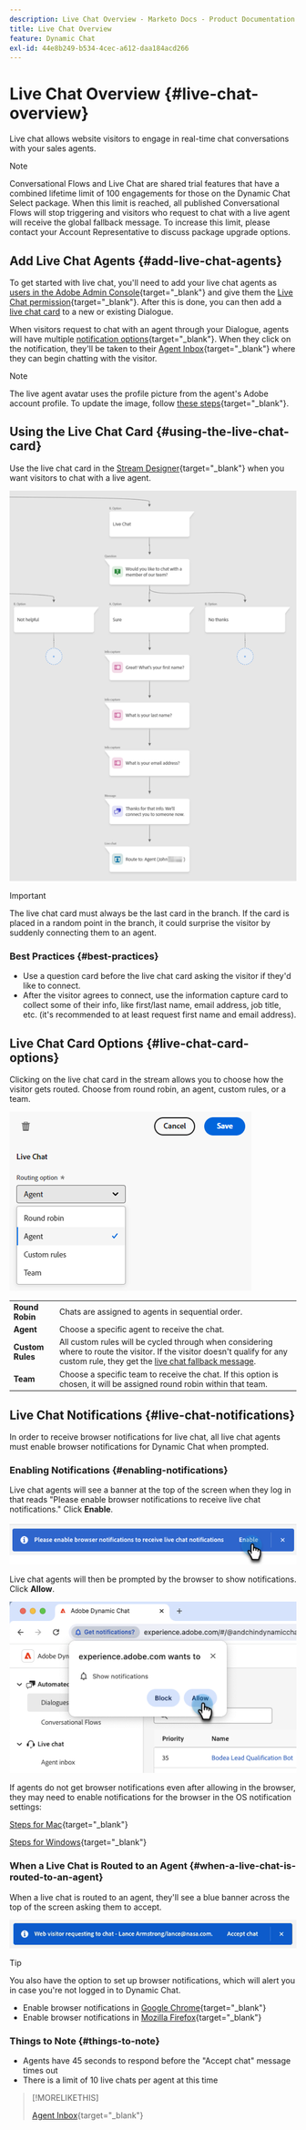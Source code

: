 ```yaml
---
description: Live Chat Overview - Marketo Docs - Product Documentation
title: Live Chat Overview
feature: Dynamic Chat
exl-id: 44e8b249-b534-4cec-a612-daa184acd266
---
```

# Live Chat Overview {#live-chat-overview}

Live chat allows website visitors to engage in real-time chat conversations with your sales agents.

>[!NOTE]
>
>Conversational Flows and Live Chat are shared trial features that have a combined lifetime limit of 100 engagements for those on the Dynamic Chat Select package. When this limit is reached, all published Conversational Flows will stop triggering and visitors who request to chat with a live agent will receive the global fallback message. To increase this limit, please contact your Account Representative to discuss package upgrade options.

## Add Live Chat Agents {#add-live-chat-agents}

To get started with live chat, you'll need to add your live chat agents as [users in the Adobe Admin Console](/help/marketo/product-docs/demand-generation/dynamic-chat/setup-and-configuration/add-or-remove-chat-users.md#add-a-chat-user){target="_blank"} and give them the [Live Chat permission](/help/marketo/product-docs/demand-generation/dynamic-chat/setup-and-configuration/permissions.md){target="_blank"}. After this is done, you can then add a [live chat card](#using-the-live-chat-card) to a new or existing Dialogue. 

When visitors request to chat with an agent through your Dialogue, agents will have multiple [notification options](/help/marketo/product-docs/demand-generation/dynamic-chat/live-chat/agent-inbox.md#live-chat-notifications){target="_blank"}. When they click on the notification, they'll be taken to their [Agent Inbox](/help/marketo/product-docs/demand-generation/dynamic-chat/live-chat/agent-inbox.md){target="_blank"} where they can begin chatting with the visitor.

>[!NOTE]
>
>The live agent avatar uses the profile picture from the agent's Adobe account profile. To update the image, follow [these steps](https://helpx.adobe.com/manage-account/using/edit-adobe-account-personal-profile.html){target="_blank"}.

## Using the Live Chat Card {#using-the-live-chat-card}

Use the live chat card in the [Stream Designer](/help/marketo/product-docs/demand-generation/dynamic-chat/automated-chat/stream-designer.md){target="_blank"} when you want visitors to chat with a live agent.

   ![](assets/live-chat-overview-1.png)

>[!IMPORTANT]
>
>The live chat card must always be the last card in the branch. If the card is placed in a random point in the branch, it could surprise the visitor by suddenly connecting them to an agent.

### Best Practices {#best-practices}

* Use a question card before the live chat card asking the visitor if they'd like to connect.
* After the visitor agrees to connect, use the information capture card to collect some of their info, like first/last name, email address, job title, etc. (it's recommended to at least request first name and email address).

## Live Chat Card Options {#live-chat-card-options}

Clicking on the live chat card in the stream allows you to choose how the visitor gets routed. Choose from round robin, an agent, custom rules, or a team.

   ![](assets/live-chat-overview-2.png)

<table> 
 <tbody> 
  <tr> 
   <td><b>Round Robin</b></td>
   <td>Chats are assigned to agents in sequential order.</td>
  </tr> 
  <tr> 
   <td><b>Agent</b></td>
   <td>Choose a specific agent to receive the chat.</td>
  </tr>
    <tr> 
   <td><b>Custom Rules</b></td>
   <td>All custom rules will be cycled through when considering where to route the visitor. If the visitor doesn't qualify for any custom rule, they get the <a href="/help/marketo/product-docs/demand-generation/dynamic-chat/setup-and-configuration/agent-management.md#live-chat-fallback" target="_blank">live chat fallback message</a>.</td>
  </tr> 
  <tr> 
   <td><b>Team</b></td>
   <td>Choose a specific team to receive the chat. If this option is chosen, it will be assigned round robin within that team.</td>
  </tr>
 </tbody> 
</table>

## Live Chat Notifications {#live-chat-notifications}

In order to receive browser notifications for live chat, all live chat agents must enable browser notifications for Dynamic Chat when prompted.

### Enabling Notifications {#enabling-notifications}

Live chat agents will see a banner at the top of the screen when they log in that reads "Please enable browser notifications to receive live chat notifications." Click **Enable**.

   ![](assets/live-chat-overview-4.png)

Live chat agents will then be prompted by the browser to show notifications. Click **Allow**.

   ![](assets/live-chat-overview-5.png)

If agents do not get browser notifications even after allowing in the browser, they may need to enable notifications for the browser in the OS notification settings:

[Steps for Mac](https://support.apple.com/guide/mac-help/change-notifications-settings-mh40583/mac){target="_blank"}

[Steps for Windows](https://support.microsoft.com/en-us/windows/change-notification-settings-in-windows-8942c744-6198-fe56-4639-34320cf9444e){target="_blank"}

### When a Live Chat is Routed to an Agent {#when-a-live-chat-is-routed-to-an-agent}

When a live chat is routed to an agent, they'll see a blue banner across the top of the screen asking them to accept.

   ![](assets/live-chat-overview-3.png)

>[!TIP]
>
>You also have the option to set up browser notifications, which will alert you in case you're not logged in to Dynamic Chat.
>
>* Enable browser notifications in [Google Chrome](https://support.google.com/chrome/answer/3220216?hl=en&co=GENIE.Platform%3DDesktop){target="_blank"}
>* Enable browser notifications in [Mozilla Firefox](https://support.mozilla.org/en-US/kb/push-notifications-firefox){target="_blank"}

### Things to Note {#things-to-note}

* Agents have 45 seconds to respond before the "Accept chat" message times out
* There is a limit of 10 live chats per agent at this time

>[!MORELIKETHIS]
>
>[Agent Inbox](/help/marketo/product-docs/demand-generation/dynamic-chat/live-chat/agent-inbox.md){target="_blank"}

